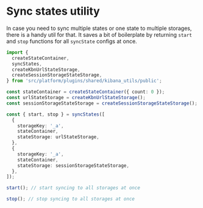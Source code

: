 # Sync states utility

In case you need to sync multiple states or one state to multiple storages, there is a handy util for that.
It saves a bit of boilerplate by returning `start` and `stop` functions for all `syncState` configs at once.

```ts
import {
  createStateContainer,
  syncStates,
  createKbnUrlStateStorage,
  createSessionStorageStateStorage,
} from 'src/platform/plugins/shared/kibana_utils/public';

const stateContainer = createStateContainer({ count: 0 });
const urlStateStorage = createKbnUrlStateStorage();
const sessionStorageStateStorage = createSessionStorageStateStorage();

const { start, stop } = syncStates([
  {
    storageKey: '_a',
    stateContainer,
    stateStorage: urlStateStorage,
  },
  {
    storageKey: '_a',
    stateContainer,
    stateStorage: sessionStorageStateStorage,
  },
]);

start(); // start syncing to all storages at once

stop(); // stop syncing to all storages at once
```
